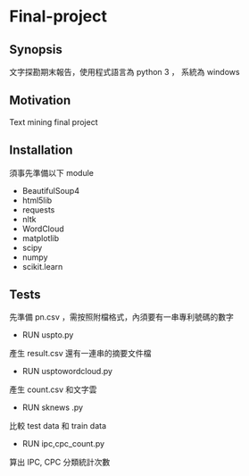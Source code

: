 # Final-project

## Synopsis

文字探勘期末報告，使用程式語言為 python 3 ， 系統為 windows

## Motivation

Text mining final project

## Installation

須事先準備以下 module

* BeautifulSoup4
* html5lib
* requests
* nltk
* WordCloud
* matplotlib
* scipy
* numpy
* scikit.learn


## Tests

先準備 pn.csv ，需按照附檔格式，內須要有一串專利號碼的數字

* RUN uspto.py

產生 result.csv 還有一連串的摘要文件檔

* RUN usptowordcloud.py

產生 count.csv 和文字雲

* RUN sknews .py

比較 test data 和 train data

* RUN ipc,cpc_count.py

算出 IPC, CPC 分類統計次數


